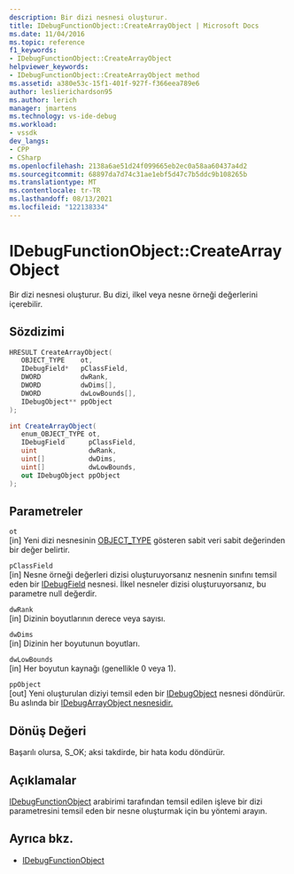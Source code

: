 ```yaml
---
description: Bir dizi nesnesi oluşturur.
title: IDebugFunctionObject::CreateArrayObject | Microsoft Docs
ms.date: 11/04/2016
ms.topic: reference
f1_keywords:
- IDebugFunctionObject::CreateArrayObject
helpviewer_keywords:
- IDebugFunctionObject::CreateArrayObject method
ms.assetid: a380e53c-15f1-401f-927f-f366eea789e6
author: leslierichardson95
ms.author: lerich
manager: jmartens
ms.technology: vs-ide-debug
ms.workload:
- vssdk
dev_langs:
- CPP
- CSharp
ms.openlocfilehash: 2138a6ae51d24f099665eb2ec0a58aa60437a4d2
ms.sourcegitcommit: 68897da7d74c31ae1ebf5d47c7b5ddc9b108265b
ms.translationtype: MT
ms.contentlocale: tr-TR
ms.lasthandoff: 08/13/2021
ms.locfileid: "122138334"
---
```

# <a name="idebugfunctionobjectcreatearrayobject"></a>IDebugFunctionObject::CreateArrayObject
Bir dizi nesnesi oluşturur. Bu dizi, ilkel veya nesne örneği değerlerini içerebilir.

## <a name="syntax"></a>Sözdizimi

```cpp
HRESULT CreateArrayObject( 
   OBJECT_TYPE    ot,
   IDebugField*   pClassField,
   DWORD          dwRank,
   DWORD          dwDims[],
   DWORD          dwLowBounds[],
   IDebugObject** ppObject
);
```

```csharp
int CreateArrayObject(
   enum_OBJECT_TYPE ot,
   IDebugField      pClassField,
   uint             dwRank,
   uint[]           dwDims,
   uint[]           dwLowBounds,
   out IDebugObject ppObject
);
```

## <a name="parameters"></a>Parametreler
`ot`\
[in] Yeni dizi nesnesinin [OBJECT_TYPE](../../../extensibility/debugger/reference/object-type.md) gösteren sabit veri sabit değerinden bir değer belirtir.

`pClassField`\
[in] Nesne örneği değerleri dizisi oluşturuyorsanız nesnenin sınıfını temsil eden bir [IDebugField](../../../extensibility/debugger/reference/idebugfield.md) nesnesi. İlkel nesneler dizisi oluşturuyorsanız, bu parametre null değerdir.

`dwRank`\
[in] Dizinin boyutlarının derece veya sayısı.

`dwDims`\
[in] Dizinin her boyutunun boyutları.

`dwLowBounds`\
[in] Her boyutun kaynağı (genellikle 0 veya 1).

`ppObject`\
[out] Yeni oluşturulan diziyi temsil eden bir [IDebugObject](../../../extensibility/debugger/reference/idebugobject.md) nesnesi döndürür. Bu aslında bir [IDebugArrayObject nesnesidir.](../../../extensibility/debugger/reference/idebugarrayobject.md)

## <a name="return-value"></a>Dönüş Değeri
 Başarılı olursa, S_OK; aksi takdirde, bir hata kodu döndürür.

## <a name="remarks"></a>Açıklamalar
 [IDebugFunctionObject](../../../extensibility/debugger/reference/idebugfunctionobject.md) arabirimi tarafından temsil edilen işleve bir dizi parametresini temsil eden bir nesne oluşturmak için bu yöntemi arayın.

## <a name="see-also"></a>Ayrıca bkz.
- [IDebugFunctionObject](../../../extensibility/debugger/reference/idebugfunctionobject.md)
